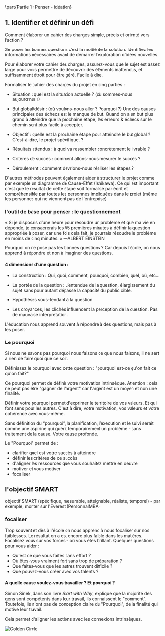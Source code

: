 \part{Partie 1 : Penser - idéation}

## 1. Identifier et définir un défi

Comment élaborer un cahier des charges simple, précis et orienté vers l’action ?

Se poser les bonnes questions c’est la moitié de la solution. Identifiez les informations nécessaires avant de démarrer l’exploration d’idées nouvelles. Pour élaborer votre cahier des charges, assurez-vous que le sujet est assez large pour vous permettre de découvrir des éléments inattendus, et suffisamment étroit pour être géré. Facile à dire.

Formaliser le cahier des charges du projet en cinq parties :

- Situation : quel est la situation actuelle ? (où sommes-nous aujourd’hui ?)
- But global/désir : (où voulons-nous aller ? Pourquoi ?)Une des causes principales des échecs est le manque de but. 
Quand on a un but plus grand à atteindre que la prochaine étape, les erreurs & échecs sur le chemin sont plus facile à accepter. 

- Objectif : quelle est la prochaine étape pour atteindre le but global ? C'est-à-dire, le projet spécifique. ? 
- Résultats attendus : à quoi va ressembler concrètement le livrable ?
- Critères de succès : comment allons-nous mesurer le succès ?
- Déroulement : comment devrions-nous réaliser les étapes ?

D'autres méthodes peuvent également aider à structurer le projet comme par exemple un diagramme de Cause-Effet (Ishikawa). Ce qui est important c'est que le résultat de cette étape soit formalisé par écrit et compréhensible par toutes les personnes impliquées dans le projet (même les personnes qui ne viennent pas de l'entreprise)

### l'outil de base pour penser : le questionnement 

« Si je disposais d’une heure pour résoudre un problème et que ma vie en dépende, je consacrerais les 55 premières minutes à définir la question appropriée à poser, car une fois cela fait, je pourrais résoudre le problème en moins de cinq minutes. »—ALBERT  EINSTEINPourquoi on ne pose pas les bonnes questions ? Car depuis l’école, on nous apprend à répondre et non à imaginer des questions. #### 4 dimensions d’une question : - La construction : Qui, quoi, comment, pourquoi, combien, quel, où, etc…
- La portée de la question : L’entendue de la question, élargissement du sujet sans pour autant dépassé la capacité du public cible. 
-  Hypothèses sous-tendant à la question
- 	Les croyances, les clichés influencent la perception de la question. Pas de mauvaise interpretation. 
L'éducation nous apprend souvent à répondre à des questions, mais pas à les poser.

### Le pourquoi

Si nous ne savons pas pourquoi nous faisons ce que nous faisons, il ne sert à rien de faire quoi que ce soit. 

Définissez le pourquoi avec cette question : "pourquoi est-ce qu'on fait ce qu'on fait?"

Ce pourquoi permet de définir votre motivation intrinsèque. Attention : cela ne peut pas être "gagner de l'argent" car l'argent est un moyen et non une finalité. 

Définir votre pourquoi permet d'exprimer le territoire de vos valeurs. Et qui font sens pour les autres. C'est à dire, votre motivation, vos valeurs et votre cohérence avec vous-même.  

Sans définition du “pourquoi”, la planification, l’execution et le suivi serait comme une aspirine qui guérit temporairement un problème - sans traitement de la cause. Votre cause profonde.

Le "Pourquoi" permet de : 

- clarifier quel est votre succès à atteindre
- définir les critères de ce succès
- d'aligner les ressources que vous souhaitez mettre en oeuvre
- motiver et vous motiver
- focaliser 

## l'objectif SMART

objectif SMART (spécifique, mesurable, atteignable, réaliste, temporel) - par exemple, monter sur l'Everest (PersonnalMBA)


### focaliser

Trop souvent et dès à l'école on nous apprend à nous focaliser sur nos faiblesses. Le résultat on a est encore plus faible dans les matières. Focalisez vous sur vos forces - où vous êtes brillant. Quelques questions pour vous aider : 

- Qu'est ce que vous faites sans effort ?
- Où êtes-vous vraiment fort sans trop de préparation ?
- Que faites-vous que les autres trouvent difficile ? 
- Que pouvez-vous créer avec vos talents ? 


#### A quelle cause voulez-vous travailler ? Et pourquoi ?

Simon Sinek, dans son livre *Start with Why*, explique que la majorité des gens sont compétents dans leur travail, ils connaissent le "comment". Toutefois, ils n'ont pas de conception claire du "Pourquoi", de la finalité qui motive leur travail.

Cela permet d'aligner les actions avec les connexions intrinsèques.

![Golden Circle](../contents/img/golden-circle-why.jpg)
